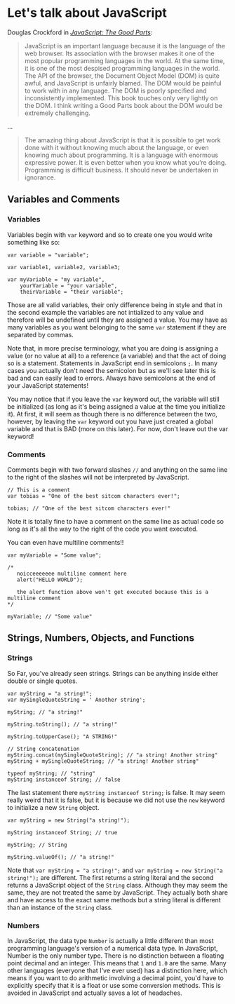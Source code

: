 Let's talk about JavaScript
===========================

Douglas Crockford in [*JavaScript: The Good Parts*](http://shop.oreilly.com/product/9780596517748.do):

> JavaScript is an important language because it is the language of the web browser. Its association with the browser makes it one of the
> most popular programming languages in the world. At the same time, it is one of the most despised programming languages in the world. The API
> of the browser, the Document Object Model (DOM) is quite awful, and JavaScript is unfairly blamed. The DOM would be painful to work with in
> any language. The DOM is poorly specified and inconsistently implemented. This book touches only very lightly on the DOM. I think writing a
> Good Parts book about the DOM would be extremely challenging.

...

> The amazing thing about JavaScript is that it is possible to get work done with it without knowing much about the language, or
> even knowing much about programming. It is a language with enormous expressive power. It is even better when you know what you’re
> doing. Programming is difficult business. It should never be undertaken in ignorance.




Variables and Comments
----------------------

### Variables

Variables begin with `var` keyword and so to create one you would write something like so:

    var variable = "variable";

    var variable1, variable2, variable3;

    var myVariable = "my variable",
        yourVariable = "your variable",
        theirVariable = "their variable";

Those are all valid variables, their only difference being in style and that in the second example the variables are not intialized to
any value and therefore will be undefined until they are assigned a value. You may have as many variables as you want belonging to the same `var` statement if they are separated by commas.

Note that, in more precise terminology, what you are doing is assigning a value (or no value at all) to a reference (a variable) and that the act of doing so is a statement. Statements in JavaScript end in semicolons `;`. In many cases you actually don't need the semicolon but as we'll see later this is bad and can easily lead to errors. Always have semicolons at the end of your JavaScript statements!

You may notice that if you leave the `var` keyword out, the variable will still be initialized (as long as it's being assigned a value at the
time you initialize it). At first, it will seem as though there is no difference between the two, however, by leaving the `var` keyword out you have just created a global variable and that is BAD (more on this later). For now, don't leave out the var keyword!


### Comments

Comments begin with two forward slashes `//` and anything on the same line to the right of the slashes will not be interpreted by JavaScript.

    // This is a comment
    var tobias = "One of the best sitcom characters ever!";

    tobias; // "One of the best sitcom characters ever!"

Note it is totally fine to have a comment on the same line as actual code so long as it's all the way to the right of the code you want executed.

You can even have multiline comments!!

    var myVariable = "Some value";

    /*
       noicceeeeeee multiline comment here
       alert("HELLO WORLD");

       the alert function above won't get executed because this is a multiline comment
    */

    myVariable; // "Some value"




Strings, Numbers, Objects, and Functions
----------------------------------------

### Strings

So Far, you've already seen strings. Strings can be anything inside either double or single quotes.

    var myString = "a string!";
    var mySingleQuoteString = ' Another string';

    myString; // "a string!"

    myString.toString(); // "a string!"

    myString.toUpperCase(); "A STRING!"

    // String concatenation
    myString.concat(mySingleQuoteString); // "a string! Another string"
    myString + mySingleQuoteString; // "a string! Another string"

    typeof myString; // "string"
    myString instanceof String; // false

The last statement there `myString instanceof String;` is false. It may seem really weird that it is false, but it is because we did not use the `new` keyword to initialize a new `String` object.

    var myString = new String("a string!");

    myString instanceof String; // true

    myString; // String

    myString.valueOf(); // "a string!"

Note that `var myString = "a string!";` and `var myString = new String("a string!");` are different. The first returns a string literal and the second returns a JavaScript object of the `String` class. Although they may seem the same, they are not treated the same by JavaScript. They actually both share and have access to the exact same methods but a string literal is different than an instance of the `String` class.


### Numbers

In JavaScript, the data type `Number` is actually a little different than most programming language's version of a numerical data type. In JavaScript, Number is the only number type. There is no distinction between a floating point decimal and an integer. This means that `1` and `1.0` are the same. Many other languages (everyone that I've ever used) has a distinction here, which means if you want to do arithmetic involving a decimal point, you'd have to explicitly specify that it is a float or use some conversion methods. This is avoided in JavaScript and actually saves a lot of headaches.


